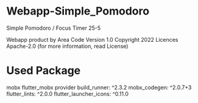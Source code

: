 # Webapp-Simple_Pomodoro
Simple Pomodoro / Focus Timer 25-5

Webapp product by Area Code
Version 1.0
Copyright 2022 Licences Apache-2.0
(for more information, read License)

# Used Package

mobx
flutter_mobx
provider
build_runner: ^2.3.2
mobx_codegen: ^2.0.7+3
flutter_lints: ^2.0.0
flutter_launcher_icons: ^0.11.0